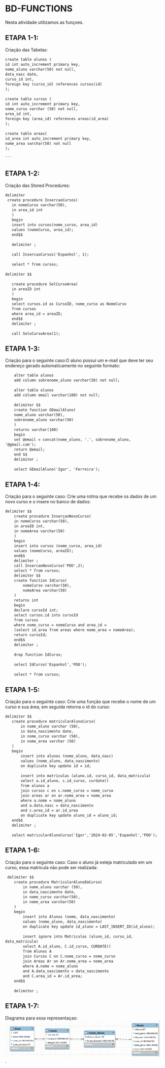 # BD-FUNCTIONS


Nesta atividade utilizamos as funçoes.

## ETAPA 1-1:
 Criação das Tabelas:

    create table alunos (
    id int auto_increment primary key,
    nome_aluno varchar(50) not null,
    data_nasc date,
    curso_id int,
    foreign key (curso_id) references cursos(id)
    );
    
    create table cursos (
    id int auto_increment primary key,
    nome_curso varchar (50) not null,
    area_id int,
    foreign key (area_id) references areas(id_area)
    );
    
    create table areas(
    id_area int auto_increment primary key,
    nome_area varchar(50) not null
	);

    ```
## ETAPA 1-2:
 Criação das Stored Procedures:
 ```
delimiter
  create procedure InsercaoCursos(
    in nomeCurso varchar(50),
    in area_id int
    )
    begin
	insert into cursos(nome_curso, area_id)
	values (nomeCurso, area_id);
    end$$
    
    delimiter ;
    
    call InsercaoCursos('Espanhol', 1);
    
    select * from cursos;
    
 delimiter $$

	create procedure SelCursoArea(
	in areaID int
	)
	begin 
	select cursos.id as CursoID, nome_curso as NomeCurso
	from cursos
	where area_id = areaID;
	end$$
    delimiter ;
 
	call SeloCursoArea(1);
 ```
## ETAPA 1-3:
 Criação para o seguinte caso:O aluno possui um e-mail que deve ter seu endereço gerado automaticamente no seguinte formato:
```
	alter table alunos 
    add column sobrenome_aluno varchar(50) not null;
    
    alter table alunos
    add column email varchar(100) not null;
    
	delimiter $$
    create function GEmailAluno(
    nome_aluno varchar(50),
    sobrenome_aluno varchar(50)
    )
    returns varchar(100)
    begin
	set @email = concat(nome_aluno, '.', sobrenome_aluno, '@gmail.com');
	return @email;
    end $$
    delimiter ;
    
    select GEmailAluno('Igor', 'Ferreira');

```
## ETAPA 1-4:
 Criação para o seguinte caso: Crie uma rotina que recebe os dados de um novo curso e o insere no banco de dados:
```
delimiter $$
    create procedure InserçaoNovoCurso(
	in nomeCurso varchar(50),
	in areaID int,
	in nomeArea varchar(50)
    )
    begin
	insert into cursos (nome_curso, area_id)
	values (nomeCurso, areaID);
    end$$
    delimiter ;
    call InsercaoNovoCurso('POO',2);
    select * from cursos;
	delimiter $$
    create function IdCurso(
		nomeCurso varchar(50),
        nomeArea varchar(50)
    )
    returns int
    begin 
	declare cursoId int;
	select cursos.id into cursoId
	from cursos
	where nome_curso = nomeCurso and area_id = 
	(select id_area from areas where nome_area = nomeArea);
	return cursoId;
    end$$
	delimiter ;
    
	drop function IdCurso;
    
    select IdCurso('Espanhol','POO');
    
    select * from cursos;
```
## ETAPA 1-5:
 Criação para o seguinte caso: Crie uma função que recebe o nome de um curso e sua área, em seguida retorna o id do curso:
 ```
delimiter $$
    create procedure matricularAlunoCurso(
		in nome_aluno varchar (50),
        in data_nascimento date,
        in nome_curso varchar (50),
        in nome_area varchar (50)
    )
    begin 
		insert into alunos (nome_aluno, data_nasc)
        values (nome_aluno, data_nascimento)
        on duplicate key update id = id;
        
        insert into matriculas (aluno.id, curso_id, data_matricula)
        select a.id_aluno, c.id_curso, curdate()
        from alunos a
        join cursos c on c.nome_curso = nome_curso
        join areas ar on ar.nome_area = nome_area
        where a.nome = nome_aluno
        and a.data.nasc = data_nascimento
        and c.area_id = ar.id_area
        on duplicate key update aluno_id = aluno_id;
    end$$
    delimiter ;
        
	select matricularAlunoCurso('Igor','2024-02-05','Espanhol','POO');
```
 ## ETAPA 1-6:
 Criação para o seguinte caso: Caso o aluno já esteja matriculado em um curso, essa matrícula não pode ser realizada:
```
 delimiter $$
	create procedure MatricularAlunoEmCurso(
		in nome_aluno varchar (50),
		in data_nascimento date,
		in nome_curso varchar(50),
		in nome_area varchar(50)
	)
	begin
		insert into Alunos (nome, data_nascimento)
		values (nome_aluno, data_nascimento)
		on duplicate key update id_aluno = LAST_INSERT_ID(id_aluno);

		insert ignore into Matriculas (aluno_id, curso_id, data_matricula)
		select A.id_aluno, C.id_curso, CURDATE()
		from Alunos A
		join Cursos C on C.nome_curso = nome_curso
		join Areas Ar on Ar.nome_area = nome_area
		where A.nome = nome_aluno
		and A.data_nascimento = data_nascimento
		and C.area_id = Ar.id_area;
	end$$
	
	delimiter ;
```
## ETAPA 1-7:
Diagrama para essa representaçao:
![exer1](https://github.com/Ig0rFA/BD-FUNCTIONS/blob/main/DiagramaUniversidade.png).
